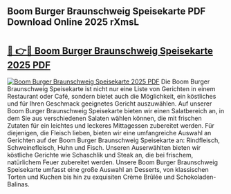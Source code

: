 ## Boom Burger Braunschweig Speisekarte PDF Download Online 2025 rXmsL

# <h2><a href="http://gc77fx.nevu.top/?p=Boom+Burger+Braunschweig+Speisekarte">🔗 👉🔴 Boom Burger Braunschweig Speisekarte 2025 PDF</a></h2>

[![Boom Burger Braunschweig Speisekarte 2025 PDF](https://i.imgur.com/dBaPXMq.png)](http://gc77fx.nevu.top/?p=Boom+Burger+Braunschweig+Speisekarte)
Die Boom Burger Braunschweig Speisekarte ist nicht nur eine Liste von Gerichten in einem Restaurant oder Café, sondern bietet auch die Möglichkeit, ein köstliches und für Ihren Geschmack geeignetes Gericht auszuwählen. Auf unserer Boom Burger Braunschweig Speisekarte bieten wir einen Salatbereich an, in dem Sie aus verschiedenen Salaten wählen können, die mit frischen Zutaten für ein leichtes und leckeres Mittagessen zubereitet werden. Für diejenigen, die Fleisch lieben, bieten wir eine umfangreiche Auswahl an Gerichten auf der Boom Burger Braunschweig Speisekarte an: Rindfleisch, Schweinefleisch, Huhn und Fisch. Unseren Auserwählten bieten wir köstliche Gerichte wie Schaschlik und Steak an, die bei frischem, natürlichem Feuer zubereitet werden. Unsere Boom Burger Braunschweig Speisekarte umfasst eine große Auswahl an Desserts, von klassischen Torten und Kuchen bis hin zu exquisiten Crème Brûlée und Schokoladen-Balinas.
